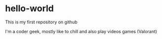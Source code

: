 # hello-world
This is my first repository on github

I'm a coder geek, mostly like to chill and also play videos games (Valorant)
